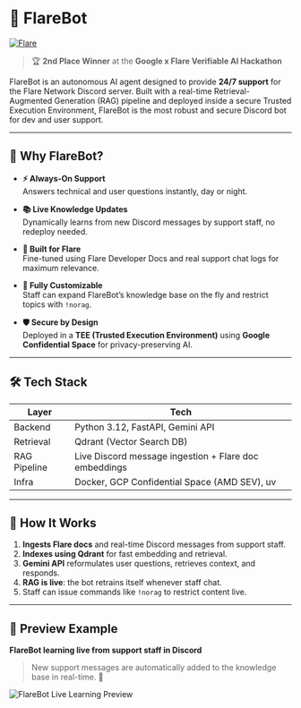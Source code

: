 # 🤖 FlareBot
[![Flare](https://img.shields.io/badge/flare-network-e62058.svg?logo=data:image/svg+xml;base64,...&colorA=FFFFFF)](https://dev.flare.network/)

> 🏆 **2nd Place Winner** at the **Google x Flare Verifiable AI Hackathon**

FlareBot is an autonomous AI agent designed to provide **24/7 support** for the Flare Network Discord server. Built with a real-time Retrieval-Augmented Generation (RAG) pipeline and deployed inside a secure Trusted Execution Environment, FlareBot is the most robust and secure Discord bot for dev and user support.

---

## 🚀 Why FlareBot?

- **⚡ Always-On Support**  
  Answers technical and user questions instantly, day or night.

- **📚 Live Knowledge Updates**  
  Dynamically learns from new Discord messages by support staff, no redeploy needed.

- **🧠 Built for Flare**  
  Fine-tuned using Flare Developer Docs and real support chat logs for maximum relevance.

- **🔧 Fully Customizable**  
  Staff can expand FlareBot’s knowledge base on the fly and restrict topics with `!norag`.

- **🛡️ Secure by Design**  
  Deployed in a **TEE (Trusted Execution Environment)** using **Google Confidential Space** for privacy-preserving AI.

---

## 🛠 Tech Stack

| Layer         | Tech                                                             |
|---------------|------------------------------------------------------------------|
| Backend       | Python 3.12, FastAPI, Gemini API                                 |
| Retrieval     | Qdrant (Vector Search DB)                                        |
| RAG Pipeline  | Live Discord message ingestion + Flare doc embeddings            |
| Infra         | Docker, GCP Confidential Space (AMD SEV), uv                    |

---

## 🧠 How It Works

1. **Ingests Flare docs** and real-time Discord messages from support staff.
2. **Indexes using Qdrant** for fast embedding and retrieval.
3. **Gemini API** reformulates user questions, retrieves context, and responds.
4. **RAG is live**: the bot retrains itself whenever staff chat.
5. Staff can issue commands like `!norag` to restrict content live.

---

## 📸 Preview Example

**FlareBot learning live from support staff in Discord**  
> New support messages are automatically added to the knowledge base in real-time. 🔁

![FlareBot Live Learning Preview](https://github.com/user-attachments/assets/6389fe1b-49d2-4bbf-b84a-1b8f430c74fa)



